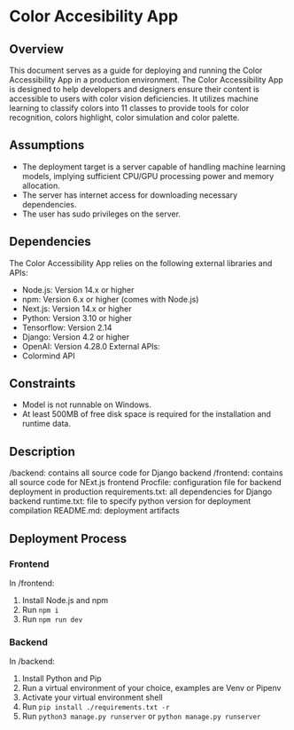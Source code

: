 # Color Accesibility App

## Overview
This document serves as a guide for deploying and running the Color Accessibility App in a production environment. The Color Accessibility App is designed to help developers and designers ensure their content is accessible to users with color vision deficiencies. It utilizes machine learning to classify colors into 11 classes to provide tools for color recognition, colors highlight, color simulation and color palette.

## Assumptions
- The deployment target is a server capable of handling machine learning models, implying sufficient CPU/GPU processing power and memory allocation.
- The server has internet access for downloading necessary dependencies.
- The user has sudo privileges on the server.

## Dependencies
The Color Accessibility App relies on the following external libraries and APIs:

- Node.js: Version 14.x or higher
- npm: Version 6.x or higher (comes with Node.js)
- Next.js: Version 14.x or higher
- Python: Version 3.10 or higher
- Tensorflow: Version 2.14
- Django: Version 4.2 or higher
- OpenAI: Version 4.28.0
External APIs:
- Colormind API

## Constraints
- Model is not runnable on Windows.
- At least 500MB of free disk space is required for the installation and runtime data.

## Description
/backend: contains all source code for Django backend
/frontend: contains all source code for NExt.js frontend
Procfile: configuration file for backend deployment in production
requirements.txt: all dependencies for Django backend
runtime.txt: file to specify python version for deployment compilation
README.md: deployment artifacts

## Deployment Process
### Frontend 
In /frontend:
1. Install Node.js and npm
2. Run `npm i`
3. Run `npm run dev`

### Backend
In /backend:
1. Install Python and Pip
2. Run a virtual environment of your choice, examples are Venv or Pipenv
3. Activate your virtual environment shell
4. Run `pip install ./requirements.txt -r`
5. Run `python3 manage.py runserver` or `python manage.py runserver`

